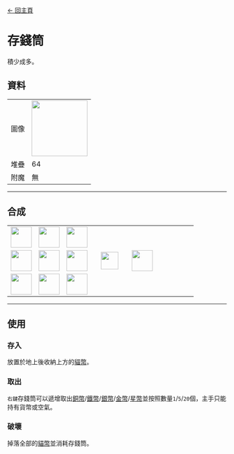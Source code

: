 [← 回主頁](../)
# 存錢筒
積少成多。

## 資料
<table>
    <tr><td align="end">圖像</td><td><img src="https://i.imgur.com/BhvKWY8.png" width="128"/></td></tr>
    <tr><td align="end">堆疊</td><td>64</td></tr>
    <tr><td align="end">附魔</td><td>無</td></tr>
</table>

---

## 合成
<table>
    <tr><td><img src="https://i.imgur.com/oy4arVO.png" width="48"/></td><td><img src="https://i.imgur.com/oy4arVO.png" width="48"/></td><td><img src="https://i.imgur.com/oy4arVO.png" width="48"/></td><td colspan="3"></td></tr>
    <tr><td><img src="https://i.imgur.com/oy4arVO.png" width="48"/></td><td><img src="https://i.imgur.com/wl43BjZ.png" width="48"/></td><td><img src="https://i.imgur.com/oy4arVO.png" width="48"/></td><td width="70" align="center"><img src="https://i.imgur.com/VE0KqIE.png" width="40"/></td><td><img src="https://i.imgur.com/BhvKWY8.png" width="48"/></td><td width="70"></td></tr>
    <tr><td><img src="https://i.imgur.com/oy4arVO.png" width="48"/></td><td><img src="https://i.imgur.com/oy4arVO.png" width="48"/></td><td><img src="https://i.imgur.com/oy4arVO.png" width="48"/></td><td colspan="3"></td></tr>
</table>

---

## 使用
### 存入
放置於地上後收納上方的[貓幣](coin.md)。

### 取出
`右鍵`存錢筒可以遞增取出[銅幣](coin.md)/[鐵幣](coin.md)/[銀幣](coin.md)/[金幣](coin.md)/[星幣](coin.md)並按照數量`1`/`5`/`20`個，主手只能持有貨幣或空氣。

### 破壞
掉落全部的[貓幣](coin.md)並消耗存錢筒。